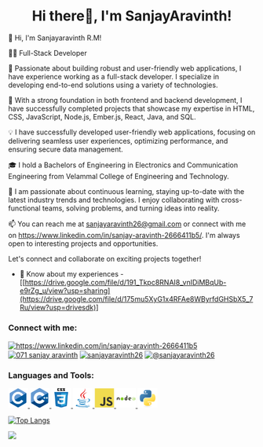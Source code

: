 <h1 align="center">Hi there👋, I'm SanjayAravinth!</h1>


👋 Hi, I'm Sanjayaravinth R.M!

👨‍💻 Full-Stack Developer

🔧 Passionate about building robust and user-friendly web applications, I have experience working as a full-stack developer. I specialize in developing end-to-end solutions using a variety of technologies.

🚀 With a strong foundation in both frontend and backend development, I have successfully completed projects that showcase my expertise in HTML, CSS, JavaScript, Node.js, Ember.js, React, Java, and SQL.

💡 I have successfully developed user-friendly web applications, focusing on delivering seamless user experiences, optimizing performance, and ensuring secure data management.

🎓 I hold a Bachelors of Engineering in Electronics and Communication Engineering from Velammal College of Engineering and Technology. 

🌟 I am passionate about continuous learning, staying up-to-date with the latest industry trends and technologies. I enjoy collaborating with cross-functional teams, solving problems, and turning ideas into reality.

📫 You can reach me at sanjayaravinth26@gmail.com or connect with me on https://www.linkedin.com/in/sanjay-aravinth-2666411b5/. I'm always open to interesting projects and opportunities.

Let's connect and collaborate on exciting projects together!

- 📄 Know about my experiences - [[https://drive.google.com/file/d/191_Tkpc8RNAI8_vnIDiMBqUb-e9rZg_u/view?usp=sharing](https://drive.google.com/file/d/175mu5XyG1x4RFAe8WByrfdGHSbX5_7Ru/view?usp=drivesdk)]

<h3 align="left">Connect with me:</h3>
<p align="left">
<a href="https://linkedin.com/in/https://www.linkedin.com/in/sanjay-aravinth-2666411b5" target="blank"><img align="center" src="https://raw.githubusercontent.com/rahuldkjain/github-profile-readme-generator/master/src/images/icons/Social/linked-in-alt.svg" alt="https://www.linkedin.com/in/sanjay-aravinth-2666411b5" height="30" width="40" /></a>
<a href="https://stackoverflow.com/users/071 sanjay aravinth" target="blank"><img align="center" src="https://raw.githubusercontent.com/rahuldkjain/github-profile-readme-generator/master/src/images/icons/Social/stack-overflow.svg" alt="071 sanjay aravinth" height="30" width="40" /></a>
<a href="https://www.hackerrank.com/sanjayaravinth26" target="blank"><img align="center" src="https://raw.githubusercontent.com/rahuldkjain/github-profile-readme-generator/master/src/images/icons/Social/hackerrank.svg" alt="sanjayaravinth26" height="30" width="40" /></a>
<a href="https://www.hackerearth.com/@sanjayaravinth26" target="blank"><img align="center" src="https://raw.githubusercontent.com/rahuldkjain/github-profile-readme-generator/master/src/images/icons/Social/hackerearth.svg" alt="@sanjayaravinth26" height="30" width="40" /></a>
</p>

<h3 align="left">Languages and Tools:</h3>
<p align="left"> <a href="https://www.cprogramming.com/" target="_blank"> <img src="https://raw.githubusercontent.com/devicons/devicon/master/icons/c/c-original.svg" alt="c" width="40" height="40"/> </a> <a href="https://www.w3schools.com/cpp/" target="_blank"> <img src="https://raw.githubusercontent.com/devicons/devicon/master/icons/cplusplus/cplusplus-original.svg" alt="cplusplus" width="40" height="40"/> </a> <a href="https://www.w3schools.com/css/" target="_blank"> <img src="https://raw.githubusercontent.com/devicons/devicon/master/icons/css3/css3-original-wordmark.svg" alt="css3" width="40" height="40"/> </a> <a href="https://www.java.com" target="_blank"> <img src="https://raw.githubusercontent.com/devicons/devicon/master/icons/java/java-original.svg" alt="java" width="40" height="40"/> </a> <a href="https://developer.mozilla.org/en-US/docs/Web/JavaScript" target="_blank"> <img src="https://raw.githubusercontent.com/devicons/devicon/master/icons/javascript/javascript-original.svg" alt="javascript" width="40" height="40"/> </a> <a href="https://nodejs.org" target="_blank"> <img src="https://raw.githubusercontent.com/devicons/devicon/master/icons/nodejs/nodejs-original-wordmark.svg" alt="nodejs" width="40" height="40"/> </a> <a href="https://www.python.org" target="_blank"> <img src="https://raw.githubusercontent.com/devicons/devicon/master/icons/python/python-original.svg" alt="python" width="40" height="40"/> </a> </p>




[![Top Langs](https://github-readme-stats.vercel.app/api/top-langs/?username=sanjayaravinth721&layout=compact)](https://github.com/anuraghazra/github-readme-stats)


<img src="http://github-readme-stats.vercel.app/api?username=sanjayaravinth721&&show_icons=true&title_color=FFFFFF&icon_color=FFFFFF&text_color=FFFFFF&bg_color=185a9d">


 
